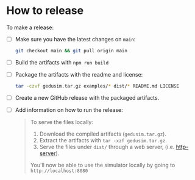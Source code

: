 # How to release

To make a release:

- [ ] Make sure you have the latest changes on `main`:

  ```sh
  git checkout main && git pull origin main
  ```

- [ ] Build the artifacts with `npm run build`
- [ ] Package the artifacts with the readme and license:

  ```sh
  tar -czvf gedusim.tar.gz examples/* dist/* README.md LICENSE
  ```

- [ ] Create a new GitHub release with the packaged artifacts.

- [ ] Add information on how to run the release:

  > To serve the files locally:
  >
  > 1. Download the compiled artifacts (`gedusim.tar.gz`).
  > 2. Extract the artifacts with `tar -xzf gedusim.tar.gz`.
  > 3. Serve the files under `dist/` through a web server, (i.e. [http-server](https://www.npmjs.com/package/http-server)).
  >
  > You'll now be able to use the simulator locally by going to `http://localhost:8080`
